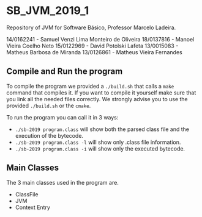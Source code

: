 # SB_JVM_2019_1

Repository of JVM for Software Básico, Professor Marcelo Ladeira.

14/0162241 - Samuel Venzi Lima Monteiro de Oliveira
18/0137816 - Manoel Vieira Coelho Neto
15/0122969 - David Potolski Lafeta
13/0015083 - Matheus Barbosa de Miranda
13/0126861 - Matheus Vieira Fernandes

## Compile and Run the program

To compile the program we provided a `./build.sh` that calls a `make` command that compiles it. If you want to compile it yourself make sure that you link all the needed files correctly. We strongly advise you to use the provided `./build.sh` or the `cmake`.

To run the program you can call it in 3 ways:

- `./sb-2019 program.class` will show both the parsed class file and the execution of the bytecode.
- `./sb-2019 program.class -l` will show only .class file information.
- `./sb-2019 program.class -i` will show only the executed bytecode.

## Main Classes

The 3 main classes used in the program are.

- ClassFile
- JVM
- Context Entry
